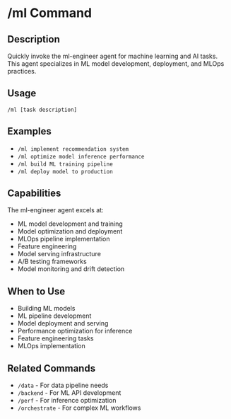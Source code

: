 # /ml Command

## Description
Quickly invoke the ml-engineer agent for machine learning and AI tasks. This agent specializes in ML model development, deployment, and MLOps practices.

## Usage
```
/ml [task description]
```

## Examples
- `/ml implement recommendation system`
- `/ml optimize model inference performance`
- `/ml build ML training pipeline`
- `/ml deploy model to production`

## Capabilities
The ml-engineer agent excels at:
- ML model development and training
- Model optimization and deployment
- MLOps pipeline implementation
- Feature engineering
- Model serving infrastructure
- A/B testing frameworks
- Model monitoring and drift detection

## When to Use
- Building ML models
- ML pipeline development
- Model deployment and serving
- Performance optimization for inference
- Feature engineering tasks
- MLOps implementation

## Related Commands
- `/data` - For data pipeline needs
- `/backend` - For ML API development
- `/perf` - For inference optimization
- `/orchestrate` - For complex ML workflows